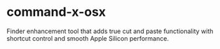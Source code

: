 # command-x-osx
Finder enhancement tool that adds true cut and paste functionality with shortcut control and smooth Apple Silicon performance.  
